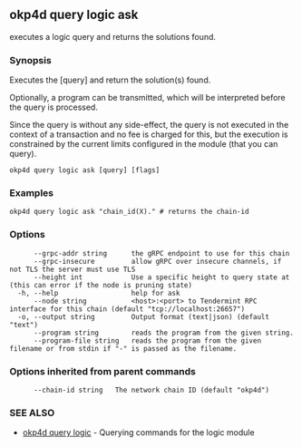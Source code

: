 ## okp4d query logic ask

executes a logic query and returns the solutions found.

### Synopsis

Executes the [query] and return the solution(s) found.

Optionally, a program can be transmitted, which will be interpreted before the query is processed.

Since the query is without any side-effect, the query is not executed in the context of a transaction and no fee
is charged for this, but the execution is constrained by the current limits configured in the module (that you can
query).

```
okp4d query logic ask [query] [flags]
```

### Examples

```
okp4d query logic ask "chain_id(X)." # returns the chain-id
```

### Options

```
      --grpc-addr string      the gRPC endpoint to use for this chain
      --grpc-insecure         allow gRPC over insecure channels, if not TLS the server must use TLS
      --height int            Use a specific height to query state at (this can error if the node is pruning state)
  -h, --help                  help for ask
      --node string           <host>:<port> to Tendermint RPC interface for this chain (default "tcp://localhost:26657")
  -o, --output string         Output format (text|json) (default "text")
      --program string        reads the program from the given string.
      --program-file string   reads the program from the given filename or from stdin if "-" is passed as the filename.
```

### Options inherited from parent commands

```
      --chain-id string   The network chain ID (default "okp4d")
```

### SEE ALSO

* [okp4d query logic](okp4d_query_logic.md)	 - Querying commands for the logic module
